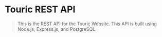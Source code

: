 # Touric REST API

> This is the REST API for the Touric Website. This API is built using Node.js, Express.js, and PostgreSQL.